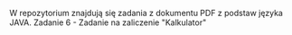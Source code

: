 W repozytorium znajdują się zadania z dokumentu PDF z podstaw języka JAVA.
Zadanie 6 - Zadanie na zaliczenie "Kalkulator"

